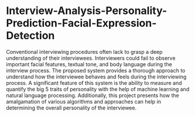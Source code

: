 # Interview-Analysis-Personality-Prediction-Facial-Expression-Detection
Conventional interviewing procedures often lack to grasp a deep understanding of their
interviewees. Interviewers could fail to observe important facial features, textual tone, and
body language during the interview process. The proposed system provides a thorough approach to understand how the interviewee behaves and feels during the interviewing process.
A significant feature of this system is the ability to measure and quantify the big 5 traits of
personality with the help of machine learning and natural language processing. Additionally,
this project presents how the amalgamation of various algorithms and approaches can help in
determining the overall personality of the interviewee.
